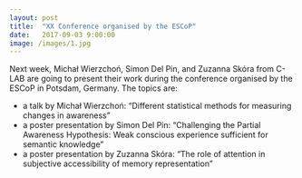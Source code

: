 ```yaml
---
layout: post
title:  "XX Conference organised by the ESCoP"
date:   2017-09-03 9:00:00
image: /images/1.jpg
---
```


Next week, Michał Wierzchoń, Simon Del Pin, and Zuzanna Skóra from C-LAB are going to present their work during the conference organised by the ESCoP in Potsdam, Germany. The topics are:
- a talk by Michał Wierzchoń: “Different statistical methods for measuring changes in awareness”
- a poster presentation by Simon Del Pin: “Challenging the Partial Awareness Hypothesis: Weak conscious experience sufficient for semantic knowledge”
- a poster presentation by Zuzanna Skóra: “The role of attention in subjective accessibility of memory representation”
